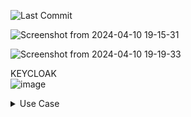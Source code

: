 ![Last Commit](https://img.shields.io/github/last-commit/MateusLeviDev/lev-microservices)


![Screenshot from 2024-04-10 19-15-31](https://github.com/MateusLeviDev/springboot-microservices/assets/101754313/4f3ea629-3a22-43d3-b429-aa6d4c2f59d1)

![Screenshot from 2024-04-10 19-19-33](https://github.com/MateusLeviDev/springboot-microservices/assets/101754313/facfd513-61c0-47e2-902b-46529f63e709)

KEYCLOAK <br>
![image](https://github.com/MateusLeviDev/springboot-microservices/assets/101754313/3a409f01-96ff-40f7-8b08-988d57139622)



<details>
  <summary>Use Case</summary>
  

  `Testcontainers`: is a testing library that provides easy and lightweight APIs for bootstrapping integration tests with real services wrapped in Docker containers. <br>
  permitem a execução de testes em ambientes isolados <br>
  testar a aplicação com os mesmos serviços que serão utilizados em produção. Configuração Simplificada, Limpeza Automática <br>
  podem ser executados em diversos ambientes, incluindo máquinas locais de desenvolvimento, servidores de integração contínua (CI), e ambientes de nuvem, desde que  <br>
  suportem Docker. <br>

  `KEYCLOAK`: é uma ferramenta criada pela empresa Red Hat e que faz o gerenciamento de credenciais de usuários e de suas permissões.  <br>
  O Keycloak pode também ser o repositório oficial de usuários de uma companhia, seja através de um cadastro de todos ou usuários, ou de um vínculo com uma base de dados  <br>
  Além desses conceitos mais básicos, tem mais 2 que vale a pena comentarmos aqui:<br>

  Identity Providers: São provedores de identidade externos a companhia para que o usuário possa fazer seu próprio cadastro, como por exemplo, login através do Google, 
  Facebook, Linkedin, etc. User Federation: Base de dados externas onde podemos vincular com o Keycloak. <br>
  Exemplo, se a companhia já possui uma base ldap com todos os usuários, é possível conectar com o Keycloak e automaticamente obter todos esses usuários sem que seja 
  necessário o cadastro individual (e manual) deles. já existente, como o ldap, por exemplo. <br>

  `EUREKA`: atuar como um servidor de registro centralizado, onde cada microserviço registrado informa ao servidor sua localização (endereço IP e porta)
  A arquitetura baseada em Eureka segue um modelo cliente-servidor, onde cada serviço cliente registra-se no servidor Eureka quando é iniciado e cancela o <br>
  registro quando é encerrado. O servidor Eureka mantém um registro atualizado de todos os serviços registrados e fornece uma interface de consulta para os 
  clientes procurarem e descobrirem os serviços disponíveis. também oferece recursos de tolerância a falhas e balanceamento de carga. 
  trabalhar e monitorar os microservices.<br>

  `Uso de mongodb e mysql`: a escolha do banco de dados para cada serviço geralmente é baseada em vários fatores, incluindo requisitos de negócios, necessidades de 
  desempenho, escalabilidade e preferências da equipe de desenvolvimento. MongoDB - Modelagem de Dados Flexível, ideal para cenários onde os dados podem ter estruturas variáveis <br>
  ou semi-estruturadas, como os detalhes de um produto que podem variar dependendo do tipo de produto. Escalabilidade Horizontal: MongoDB é altamente escalável e suporta facilmente 
  a distribuição de dados em vários nós<br>
  MySQL - Consistência e Integridade de Dados, Relacionamentos e consultas Complexas

  A comunicação `assíncrona` é adequada quando o serviço de pedidos não precisa esperar uma resposta imediata do serviço de notificação para concluir a operação. Em vez disso, ele apenas envia 
  uma mensagem de notificação para o serviço de notificação e continua com sua operação.
  Benefícios:

    Desacoplamento: A comunicação assíncrona permite um acoplamento mais fraco entre os serviços, pois o serviço de pedidos não precisa esperar pela resposta do serviço de notificação.
    Resiliência: Se o serviço de notificação estiver temporariamente indisponível, o serviço de pedidos pode continuar funcionando normalmente e tentar enviar a mensagem de notificação posteriormente, sem interrupção.
    Escalabilidade: Como o serviço de pedidos não está esperando pela resposta do serviço de notificação, ele pode processar pedidos em paralelo e escalar horizontalmente de forma mais eficiente.

  A comunicação `síncrona` é adequada quando o serviço de pedidos precisa da resposta imediata do serviço de inventário para concluir a operação de pedido. Por exemplo, o serviço de pedidos pode precisar verificar 
  se há inventário suficiente antes de confirmar um pedido.
  
  
</details>
